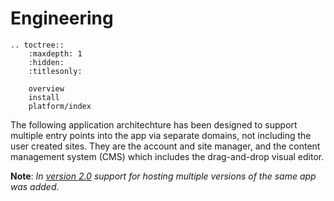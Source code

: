 # Engineering

```eval_rst
.. toctree::
    :maxdepth: 1
    :hidden:
    :titlesonly:

    overview
    install
    platform/index
```

The following application architechture has been designed to support multiple entry points into the app via separate domains, not including the user created sites. They are the account and site manager, and the content management system (CMS) which includes the drag-and-drop visual editor. 

**Note**: _In [version 2.0](http://#) support for hosting multiple versions of the same app was added_. 
